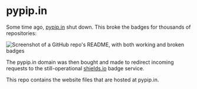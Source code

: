 # pypip.in

Some time ago, [pypip.in](https://web.archive.org/web/20150318013508/https://pypip.in/) shut down. This broke the badges for thousands of repositories:

![Screenshot of a GitHub repo's README, with both working and broken badges](https://raw.githubusercontent.com/movermeyer/movermeyer.github.io/master/img/broken_badges.png)

The pypip.in domain was then bought and made to redirect incoming requests to the still-operational [shields.io](https://shields.io) badge service.

This repo contains the website files that are hosted at pypip.in.
